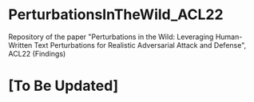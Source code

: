 # PerturbationsInTheWild_ACL22
Repository of the paper "Perturbations in the Wild: Leveraging Human-Written Text Perturbations for Realistic Adversarial Attack and Defense", ACL22 (Findings)

# [To Be Updated]
